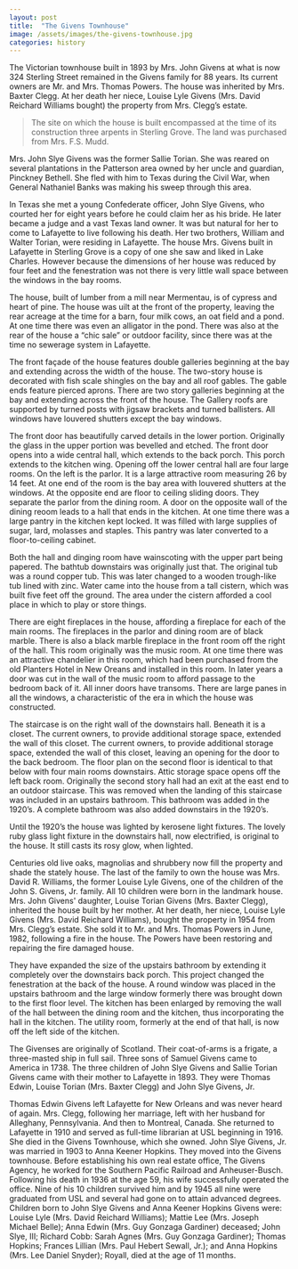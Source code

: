 ```yaml
---
layout: post
title:  "The Givens Townhouse"
image: /assets/images/the-givens-townhouse.jpg
categories: history
---
```

 <p class="lead text-secondary">The Victorian townhouse built in 1893 by Mrs. John Givens at what is now 324 Sterling Street remained in the Givens family for 88 years. Its current owners are Mr. and Mrs. Thomas Powers. The house was inherited by Mrs. Baxter Clegg. At her death her niece, Louise Lyle Givens (Mrs. David Reichard Williams bought) the property from Mrs. Clegg’s estate.</p>


<blockquote class="blockquote my-5">
  <p class="fs-4  fw-bold mb-0 lh-sm">The site on which the house is built encompassed at the time of its construction three arpents in Sterling Grove. The land was purchased from Mrs. F.S. Mudd.</p>

</blockquote>


<p class="fs-lg text-secondary">Mrs. John Slye Givens was the former Sallie Torian. She was reared on several plantations in the Patterson area owned by her uncle and guardian, Pinckney Bethell. She fled with him to Texas during the Civil War, when General Nathaniel Banks was making his sweep through this area.</p>
<p class="fs-lg text-secondary">In Texas she met a young Confederate officer, John Slye Givens, who courted her for eight years before he could claim her as his bride. He later became a judge and a vast Texas land owner. It was but natural for her to come to Lafayette to live following his death. Her two brothers, William and Walter Torian, were residing in Lafayette.
The house Mrs. Givens built in Lafayette in Sterling Grove is a copy of one she saw and liked in Lake Charles. However because the dimensions of her house was reduced by four feet and the fenestration was not there is very little wall space between the windows in the bay rooms.</p>
<p class="fs-lg text-secondary">The house, built of lumber from a mill near Mermentau, is of cypress and heart of pine. The house was uilt at the front of the property, leaving the rear acreage at the time for a barn, four milk cows, an oat field and a pond. At one time there was even an alligator in the pond. There was also at the rear of the house a “chic sale” or outdoor facility, since there was at the time no sewerage system in Lafayette.</p>
<p class="fs-lg text-secondary">The front façade of the house features double galleries beginning at the bay and extending across the width of the house.
The two-story house is decorated with fish scale shingles on the bay and all roof gables. The gable ends feature pierced aprons. There are two story galleries beginning at the bay and extending across the front of the house. The Gallery roofs are supported by turned posts with jigsaw brackets and turned ballisters. All windows have louvered shutters except the bay windows.</p>
<p class="fs-lg text-secondary">The front door has beautifully carved details in the lower portion. Originally the glass in the upper portion was bevelled and etched. The front door opens into a wide central hall, which extends to the back porch. This porch extends to the kitchen wing.
Opening off the lower central hall are four large rooms. On the left is the parlor. It is a large attractive room measuring 26 by 14 feet. At one end of the room is the bay area with louvered shutters at the windows. At the opposite end are floor to ceiling sliding doors. They separate the parlor from the dining room. A door on the opposite wall of the dining reoom leads to a hall that ends in the kitchen. At one time there was a large pantry in the kitchen kept locked. It was filled with large supplies of sugar, lard, molasses and staples. This pantry was later converted to a floor-to-ceiling cabinet.</p>
<p class="fs-lg text-secondary">Both the hall and dinging room have wainscoting with the upper part being papered. The bathtub downstairs was originally just that. The original tub was a round copper tub. This was later changed to a wooden trough-like tub lined with zinc. Water came into the house from a tall cistern, which was built five feet off the ground. The area under the cistern afforded a cool place in which to play or store things.</p>
<p class="fs-lg text-secondary">There are eight fireplaces in the house, affording a fireplace for each of the main rooms. The fireplaces in the parlor and dining room are of black marble. There is also a black marble fireplace in the front room off the right of the hall. This room originally was the music room. At one time there was an attractive chandelier in this room, which had been purchased from the old Planters Hotel in New Oreans and installed in this room.
In later years a door was cut in the wall of the music room to afford passage to the bedroom back of it. All inner doors have transoms. There are large panes in all the windows, a characteristic of the era in which the house was constructed.</p>
<p class="fs-lg text-secondary">The staircase is on the right wall of the downstairs hall. Beneath it is a closet. The current owners, to provide additional storage space, extended the wall of this closet. The current owners, to provide additional storage space, extended the wall of this closet, leaving an opening for the door to the back bedroom.
The floor plan on the second floor is identical to that below with four main rooms downstairs. Attic storage space opens off the left back room. Originally the second story hall had an exit at the east end to an outdoor staircase. This was removed when the landing of this staircase was included in an upstairs bathroom. This bathroom was added in the 1920’s. A complete bathroom was also added downstairs in the 1920’s.</p>
<p class="fs-lg text-secondary">Until the 1920’s the house was lighted by kerosene light fixtures. The lovely ruby glass light fixture in the downstairs hall, now electrified, is original to the house. It still casts its rosy glow, when lighted.</p>
<p class="fs-lg text-secondary">Centuries old live oaks, magnolias and shrubbery now fill the property and shade the stately house. The last of the family to own the house was Mrs. David R. Williams, the former Louise Lyle Givens, one of the children of the John S. Givens, Jr. family. All 10 children were born in the landmark house.
Mrs. John Givens' daughter, Louise Torian Givens (Mrs. Baxter Clegg), inherited the house built by her mother. At her death, her niece, Louise Lyle Givens (Mrs. David Reichard Williams), bought the property in 1954 from Mrs. Clegg’s estate. She sold it to Mr. and Mrs. Thomas Powers in June, 1982, following a fire in the house. The Powers have been restoring and repairing the fire damaged house.</p>
<p class="fs-lg text-secondary">They have expanded the size of the upstairs bathroom by extending it completely over the downstairs back porch. This project changed the fenestration at the back of the house. A round window was placed in the upstairs bathroom and the large window formerly there was brought down to the first floor level.
The kitchen has been enlarged by removing the wall of the hall between the dining room and the kitchen, thus incorporating the hall in the kitchen. The utility room, formerly at the end of that hall, is now off the left side of the kitchen.</p>
<p class="fs-lg text-secondary">The Givenses are originally of Scotland. Their coat-of-arms is a frigate, a three-masted ship in full sail. Three sons of Samuel Givens came to America in 1738. The three children of John Slye Givens and Sallie Torian Givens came with their mother to Lafayette in 1893. They were Thomas Edwin, Louise Torian (Mrs. Baxter Clegg) and John Slye Givens, Jr.</p>
<p class="fs-lg text-secondary">Thomas Edwin Givens left Lafayette for New Orleans and was never heard of again. Mrs. Clegg, following her marriage, left with her husband for Alleghany, Pennsylvania. And then to Montreal, Canada. She returned to Lafayette in 1910 and served as full-time librarian at USL beginning in 1916. She died in the Givens Townhouse, which she owned.
John Slye Givens, Jr. was married in 1903 to Anna Keener Hopkins. They moved into the Givens townhouse. Before establishing his own real estate office, The Givens Agency, he worked for the Southern Pacific Railroad and Anheuser-Busch. Following his death in 1936 at the age 59, his wife successfully operated the office. Nine of his 10 children survived him and by 1945 all nine were graduated from USL and several had gone on to attain advanced degrees. Children born to John Slye Givens and Anna Keener Hopkins Givens were: Louise Lyle (Mrs. David Reichard Williams); Mattie Lee (Mrs. Joseph Michael Belle); Anna Edwin (Mrs. Guy Gonzaga Gardiner) deceased; John Slye, III; Richard Cobb: Sarah Agnes (Mrs. Guy Gonzaga Gardiner); Thomas Hopkins; Frances Lillian (Mrs. Paul Hebert Sewall, Jr.); and Anna Hopkins (Mrs. Lee Daniel Snyder); Royall, died at the age of 11 months.</p>

